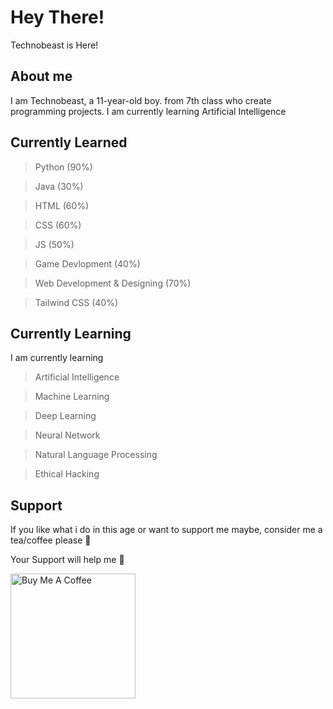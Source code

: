 # Hey There!

Technobeast is Here!

## About me
I am Technobeast, a 11-year-old boy. from 7th class who create programming projects. I am currently learning Artificial Intelligence

## Currently Learned
> Python (90%)

> Java (30%)

> HTML (60%)

> CSS (60%)

> JS (50%)

> Game Devlopment (40%)

> Web Development & Designing (70%)

> Tailwind CSS (40%)

## Currently Learning
I am currently learning
> Artificial Intelligence

> Machine Learning

> Deep Learning

> Neural Network

> Natural Language Processing

> Ethical Hacking

## Support

If you like what i do in this age or want to support me maybe, consider me a tea/coffee please 🥺

Your Support will help me 🥺

<a href="https://www.buymeacoffee.com/technobeast" target="_blank"><img src="https://cdn.buymeacoffee.com/buttons/v2/default-red.png" alt="Buy Me A Coffee" width="200" ></a>
